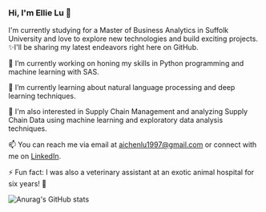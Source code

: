 ### Hi, I'm Ellie Lu 👋

I'm currently studying for a Master of Business Analytics in Suffolk University and love to explore new technologies and build exciting projects. 
✨I'll be sharing my latest endeavors right here on GitHub.

🔭 I’m currently working on honing my skills in Python programming and machine learning with SAS. 

🌱 I’m currently learning about natural language processing and deep learning techniques.

💬 I'm also interested in Supply Chain Management and analyzing Supply Chain Data using machine learning and exploratory data analysis techniques.

📫 You can reach me via email at aichenlu1997@gmail.com or connect with me on [LinkedIn](https://www.linkedin.com/in/ai-cheng-lu-37375a189).

⚡ Fun fact: I was also a veterinary assistant at an exotic animal hospital for six years! 🐾

<!--
**Ellie1220/Ellie1220** is a ✨ _special_ ✨ repository because its `README.md` (this file) appears on your GitHub profile.
-->
![Anurag's GitHub stats](https://github-readme-stats.vercel.app/api?username=ellie1220&show_icons=true&theme=radical)
